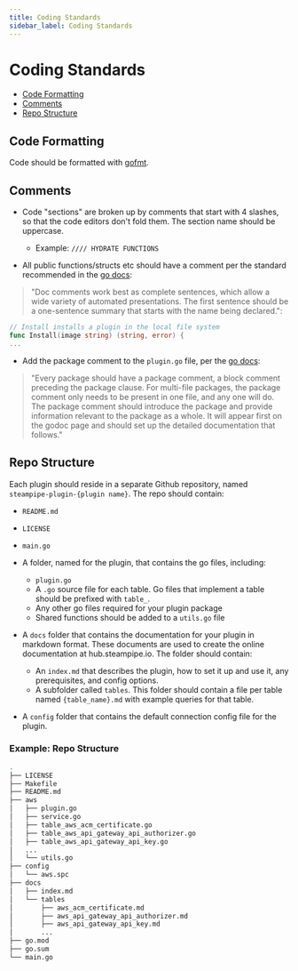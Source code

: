 ```yaml
---
title: Coding Standards
sidebar_label: Coding Standards
---
```


# Coding Standards

- [Code Formatting](#code-formatting)
- [Comments](#comments)
- [Repo Structure](#repo-structure)

## Code Formatting

Code should be formatted with <a href="https://golang.org/cmd/gofmt/" target="_blank" rel="noopener noreferrer">gofmt</a>.


## Comments
- Code "sections" are broken up by comments that start with 4 slashes, so that the code editors don't fold them.  The section name should be uppercase.
  - Example: `//// HYDRATE FUNCTIONS`

- All public functions/structs etc should have a comment per the standard recommended in the <a href="https://golang.org/doc/effective_go.html#commentary" target="_blank" rel="noopener noreferrer">go docs</a>:
> "Doc comments work best as complete sentences, which allow a wide variety of automated presentations. The first sentence should be a one-sentence summary that starts with the name being declared.":
  ```go
  // Install installs a plugin in the local file system
  func Install(image string) (string, error) {
  ...
  ```
- Add the package comment to the `plugin.go` file, per the <a href="https://golang.org/doc/effective_go.html#commentary" target="_blank" rel="noopener noreferrer">go docs</a>:
> "Every package should have a package comment, a block comment preceding the package clause. For multi-file packages, the package comment only needs to be present in one file, and any one will do. The package comment should introduce the package and provide information relevant to the package as a whole. It will appear first on the godoc page and should set up the detailed documentation that follows."


## Repo Structure

Each plugin should reside in a separate Github repository, named `steampipe-plugin-{plugin name}`.  The repo should contain:
- `README.md`
- `LICENSE`
- `main.go`
- A folder, named for the plugin, that contains the go files, including:
    - `plugin.go`
    - A `.go` source file for each table. Go files that implement a table should be prefixed with `table_`.
    - Any other go files required for your plugin package
    - Shared functions should be added to a `utils.go` file

- A `docs` folder that contains the documentation for your plugin in markdown format. These documents are used to create the online documentation at hub.steampipe.io.  The folder should contain:
    - An `index.md` that describes the plugin, how to set it up and use it, any prerequisites, and config options.
    - A subfolder called `tables`.  This folder should contain a file per table named `{table_name}.md` with example queries for that table.
- A `config` folder that contains the default connection config file for the plugin.

### Example: Repo Structure
```bash
.
├── LICENSE
├── Makefile
├── README.md
├── aws
│   ├── plugin.go
│   ├── service.go
│   ├── table_aws_acm_certificate.go
│   ├── table_aws_api_gateway_api_authorizer.go
│   ├── table_aws_api_gateway_api_key.go
│   ...
│   └── utils.go
├── config
│   └── aws.spc
├── docs
│   ├── index.md
│   └── tables
│       ├── aws_acm_certificate.md
│       ├── aws_api_gateway_api_authorizer.md
│       ├── aws_api_gateway_api_key.md
│       ...
├── go.mod
├── go.sum
└── main.go
```
